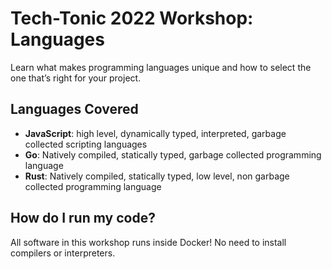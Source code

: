# Tech-Tonic 2022 Workshop: Languages

Learn what makes programming languages unique and how to select the one that’s right for your project.

## Languages Covered

-   **JavaScript**: high level, dynamically typed, interpreted, garbage collected scripting languages
-   **Go**: Natively compiled, statically typed, garbage collected programming language
-   **Rust**: Natively compiled, statically typed, low level, non garbage collected programming language

## How do I run my code?

All software in this workshop runs inside Docker!
No need to install compilers or interpreters.
